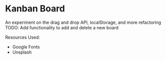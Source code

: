 # Kanban Board
An experiment on the drag and drop API, localStorage, and more refactoring
TODO: Add functionality to add and delete a new board

Resources Used:
- Google Fonts
- Unsplash